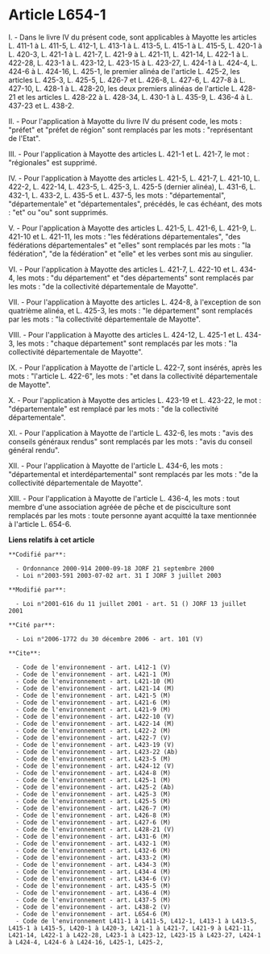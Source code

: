 # Article L654-1

I. - Dans le livre IV du présent code, sont applicables à Mayotte les articles L. 411-1 à L. 411-5, L. 412-1, L. 413-1 à L.
413-5, L. 415-1 à L. 415-5, L. 420-1 à L. 420-3, L. 421-1 à L. 421-7, L. 421-9 à L. 421-11, L. 421-14, L. 422-1 à L. 422-28,
L. 423-1 à L. 423-12, L. 423-15 à L. 423-27, L. 424-1 à L. 424-4, L. 424-6 à L. 424-16, L. 425-1, le premier alinéa de
l'article L. 425-2, les articles L. 425-3, L. 425-5, L. 426-7 et L. 426-8, L. 427-6, L. 427-8 à L. 427-10, L. 428-1 à L.
428-20, les deux premiers alinéas de l'article L. 428-21 et les articles L. 428-22 à L. 428-34, L. 430-1 à L. 435-9, L. 436-4
à L. 437-23 et L. 438-2.

II. - Pour l'application à Mayotte du livre IV du présent code, les mots : "préfet" et "préfet de région" sont remplacés par
les mots : "représentant de l'Etat".

III. - Pour l'application à Mayotte des articles L. 421-1 et L. 421-7, le mot : "régionales" est supprimé.

IV. - Pour l'application à Mayotte des articles L. 421-5, L. 421-7, L. 421-10, L. 422-2, L. 422-14, L. 423-5, L. 425-3, L.
425-5 (dernier alinéa), L. 431-6, L. 432-1, L. 433-2, L. 435-5 et L. 437-5, les mots : "départemental", "départementale" et
"départementales", précédés, le cas échéant, des mots : "et" ou "ou" sont supprimés.

V. - Pour l'application à Mayotte des articles L. 421-5, L. 421-6, L. 421-9, L. 421-10 et L. 421-11, les mots : "les
fédérations départementales", "des fédérations départementales" et "elles" sont remplacés par les mots : "la fédération", "de
la fédération" et "elle" et les verbes sont mis au singulier.

VI. - Pour l'application à Mayotte des articles L. 421-7, L. 422-10 et L. 434-4, les mots : "du département" et "des
départements" sont remplacés par les mots : "de la collectivité départementale de Mayotte".

VII. - Pour l'application à Mayotte des articles L. 424-8, à l'exception de son quatrième alinéa, et L. 425-3, les mots : "le
département" sont remplacés par les mots : "la collectivité départementale de Mayotte".

VIII. - Pour l'application à Mayotte des articles L. 424-12, L. 425-1 et L. 434-3, les mots : "chaque département" sont
remplacés par les mots : "la collectivité départementale de Mayotte".

IX. - Pour l'application à Mayotte de l'article L. 422-7, sont insérés, après les mots : "l'article L. 422-6", les mots : "et
dans la collectivité départementale de Mayotte".

X. - Pour l'application à Mayotte des articles L. 423-19 et L. 423-22, le mot : "départementale" est remplacé par les mots :
"de la collectivité départementale".

XI. - Pour l'application à Mayotte de l'article L. 432-6, les mots : "avis des conseils généraux rendus" sont remplacés par
les mots : "avis du conseil général rendu".

XII. - Pour l'application à Mayotte de l'article L. 434-6, les mots : "départemental et interdépartemental" sont remplacés
par les mots : "de la collectivité départementale de Mayotte".

XIII. - Pour l'application à Mayotte de l'article L. 436-4, les mots : tout membre d'une association agréée de pêche et de
pisciculture sont remplacés par les mots : toute personne ayant acquitté la taxe mentionnée à l'article L. 654-6.

**Liens relatifs à cet article**

	**Codifié par**:

	  - Ordonnance 2000-914 2000-09-18 JORF 21 septembre 2000
	  - Loi n°2003-591 2003-07-02 art. 31 I JORF 3 juillet 2003

	**Modifié par**:

	  - Loi n°2001-616 du 11 juillet 2001 - art. 51 () JORF 13 juillet 2001

	**Cité par**:

	  - Loi n°2006-1772 du 30 décembre 2006 - art. 101 (V)

	**Cite**:

	  - Code de l'environnement - art. L412-1 (V)
	  - Code de l'environnement - art. L421-1 (M)
	  - Code de l'environnement - art. L421-10 (M)
	  - Code de l'environnement - art. L421-14 (M)
	  - Code de l'environnement - art. L421-5 (M)
	  - Code de l'environnement - art. L421-6 (M)
	  - Code de l'environnement - art. L421-9 (M)
	  - Code de l'environnement - art. L422-10 (V)
	  - Code de l'environnement - art. L422-14 (M)
	  - Code de l'environnement - art. L422-2 (M)
	  - Code de l'environnement - art. L422-7 (V)
	  - Code de l'environnement - art. L423-19 (V)
	  - Code de l'environnement - art. L423-22 (Ab)
	  - Code de l'environnement - art. L423-5 (M)
	  - Code de l'environnement - art. L424-12 (V)
	  - Code de l'environnement - art. L424-8 (M)
	  - Code de l'environnement - art. L425-1 (M)
	  - Code de l'environnement - art. L425-2 (Ab)
	  - Code de l'environnement - art. L425-3 (M)
	  - Code de l'environnement - art. L425-5 (M)
	  - Code de l'environnement - art. L426-7 (M)
	  - Code de l'environnement - art. L426-8 (M)
	  - Code de l'environnement - art. L427-6 (M)
	  - Code de l'environnement - art. L428-21 (V)
	  - Code de l'environnement - art. L431-6 (M)
	  - Code de l'environnement - art. L432-1 (M)
	  - Code de l'environnement - art. L432-6 (M)
	  - Code de l'environnement - art. L433-2 (M)
	  - Code de l'environnement - art. L434-3 (M)
	  - Code de l'environnement - art. L434-4 (M)
	  - Code de l'environnement - art. L434-6 (V)
	  - Code de l'environnement - art. L435-5 (M)
	  - Code de l'environnement - art. L436-4 (M)
	  - Code de l'environnement - art. L437-5 (M)
	  - Code de l'environnement - art. L438-2 (V)
	  - Code de l'environnement - art. L654-6 (M)
	  - Code de l'environnement L411-1 à L411-5, L412-1, L413-1 à L413-5, L415-1 à L415-5, L420-1 à L420-3, L421-1 à L421-7, L421-9 à L421-11, L421-14, L422-1 à L422-28, L423-1 à L423-12, L423-15 à L423-27, L424-1 à L424-4, L424-6 à L424-16, L425-1, L425-2,
